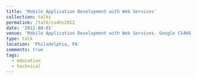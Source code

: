 ```yaml
---
title: 'Mobile Application Development with Web Services'
collection: talks
permalink: /talk/cs4hs2012
date: '2012-08-01'
venue: 'Mobile Application Development with Web Services. Google CS4HS Workshop at the University of Pennsylvania.'
type: talk
location: 'Philadelphia, PA'
comments: true
tags:
  - education
  - technical
---
```


